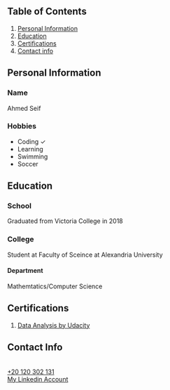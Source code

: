 <h2>Table of Contents</h2>
<ol>
  <li><a href="personal">Personal Information</a></li>
  <li><a href="education">Education</a></li>
  <li><a href="cert">Certifications</a></li>
  <li><a href="con_info">Contact info</a></li>
  </ol>

<h2 id='personal'>Personal Information</h2>
<h3>Name</h3>
Ahmed Seif
<h3>Hobbies</h3>
<ul>
  <li>Coding &check;</li>
  <li>Learning</li>
  <li>Swimming</li>
  <li>Soccer</li>
  </ul>
<h2 id='education'>Education</h2>
<h3>School</h3>
Graduated from Victoria College in 2018
<h3>College</h3>
Student at Faculty of Sceince at Alexandria University
<h4>Department</h4>
Mathemtatics/Computer Science 
<h2 id='cert'>Certifications</h2>
<ol>
  <li><a href="">Data Analysis by Udacity</a></li>
  </ol>
<h2 id='con_info'>Contact Info</h3><br>
<a href=”tel:+201203021321″>+20 120 302 131</a><br>
<a href='https://www.linkedin.com/in/ahmedabdelazizseif/'>My Linkedin Account</a>


<!---
AhmedAbdelazizSeif/AhmedAbdelazizSeif is a ✨ special ✨ repository because its `README.md` (this file) appears on your GitHub profile.
You can click the Preview link to take a look at your changes.
--->
